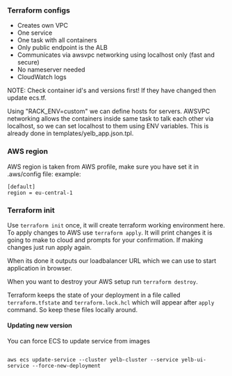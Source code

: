 ### Terraform configs

- Creates own VPC
- One service
- One task with all containers
- Only public endpoint is the ALB
- Communicates via awsvpc networking using localhost only (fast and secure)
- No nameserver needed
- CloudWatch logs

NOTE: Check container id's and versions first! If they have changed then update ecs.tf.

Using "RACK_ENV=custom" we can define hosts for servers.
AWSVPC networking allows the containers inside same task to talk each other via localhost, so
we can set localhost to them using ENV variables.
This is already done in templates/yelb_app.json.tpl.

### AWS region

AWS region is taken from AWS profile, make sure you have set it in .aws/config file:
example:

```
[default]
region = eu-central-1
```

### Terraform init

Use `terraform init` once, it will create terraform working environment here.
To apply changes to AWS use `terraform apply`. It will print changes it is going to make to cloud and prompts for your confirmation. If making changes just run apply again.

When its done it outputs our loadbalancer URL which we can use to start application in browser.

When you want to destroy your AWS setup run `terraform destroy`.

Terraform keeps the state of your deployment in a file called `terraform.tfstate` and `terraform.lock.hcl` which will appear after `apply` command. So keep these files locally around.

#### Updating new version

You can force ECS to update service from images

```

aws ecs update-service --cluster yelb-cluster --service yelb-ui-service --force-new-deployment

```
